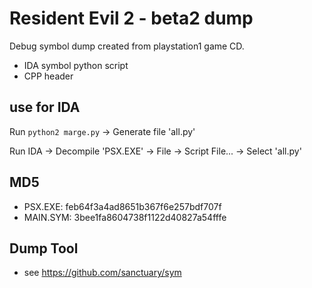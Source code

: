 # Resident Evil 2 - beta2 dump

Debug symbol dump created from playstation1 game CD.


* IDA symbol python script
* CPP header


## use for IDA

Run `python2 marge.py` -> Generate file 'all.py'

Run IDA -> Decompile 'PSX.EXE' 
        -> File -> Script File... 
        -> Select 'all.py'


## MD5

* PSX.EXE: feb64f3a4ad8651b367f6e257bdf707f
* MAIN.SYM: 3bee1fa8604738f1122d40827a54fffe


## Dump Tool

* see https://github.com/sanctuary/sym